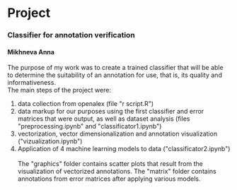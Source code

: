 # Project
### Classifier for annotation verification
#### Mikhneva Anna
The purpose of my work was to create a trained classifier that will be able to determine the suitability of an annotation for use, that is, its quality and informativeness.\
The main steps of the project were:
1. data collection from openalex (file "r script.R")
2. data markup for our purposes using the first classifier and error matrices that were output, as well as dataset analysis (files "preprocessing.ipynb" and "classificator1.ipynb")
3. vectorization, vector dimensionalization and annotation visualization ("vizualization.ipynb")
4. Application of 4 machine learning models to data ("classificator2.ipynb") \
\
The "graphics" folder contains scatter plots that result from the visualization of vectorized annotations. The "matrix" folder contains annotations from error matrices after applying various models.
